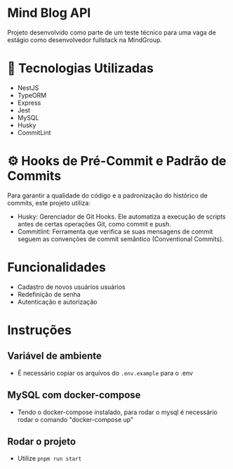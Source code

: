 # Mind Blog API

Projeto desenvolvido como parte de um teste técnico para uma vaga de estágio como desenvolvedor fullstack na MindGroup. 

# 🚀 Tecnologias Utilizadas

* NestJS
* TypeORM
* Express
* Jest
* MySQL
* Husky
* CommitLint

# ⚙️ Hooks de Pré-Commit e Padrão de Commits

Para garantir a qualidade do código e a padronização do histórico de commits, este projeto utiliza:

* Husky: Gerenciador de Git Hooks. Ele automatiza a execução de scripts antes de certas operações Git, como commit e push.
* Commitlint: Ferramenta que verifica se suas mensagens de commit seguem as convenções de commit semântico (Conventional Commits).


# Funcionalidades

* Cadastro de novos usuários usuários
* Redefinição de senha
* Autenticação e autorização

# Instruções

## Variável de ambiente
* É necessário copiar os arquivos do ``.env.example`` para o .env

## MySQL com docker-compose
* Tendo o docker-compose instalado, para rodar o mysql é necessário rodar o comando "docker-compose up"

## Rodar o projeto
* Utilize ``pnpm run start``